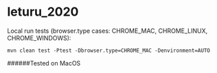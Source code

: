# leturu_2020

Local run tests (browser.type cases: CHROME_MAC, CHROME_LINUX, CHROME_WINDOWS):

    mvn clean test -Ptest -Dbrowser.type=CHROME_MAC -Denvironment=AUTO
    
######Tested on MacOS